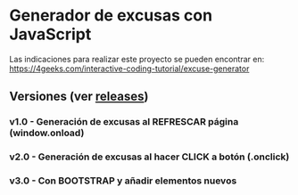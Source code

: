 # Generador de excusas con JavaScript

Las indicaciones para realizar este proyecto se pueden encontrar en:
https://4geeks.com/interactive-coding-tutorial/excuse-generator



## Versiones (ver [releases](https://github.com/danolox/generador-excusas-javascript/releases))


### v1.0 - Generación de excusas al REFRESCAR página (window.onload)


### v2.0 - Generación de excusas al hacer CLICK a botón (.onclick)


### v3.0 - Con BOOTSTRAP y añadir elementos nuevos

